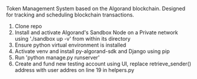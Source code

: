 Token Management System based on the Algorand blockchain.
Designed for tracking and scheduling blockchain transactions.

1. Clone repo
2. Install and activate Algorand's Sandbox Node on a Private network using './sandbox up -v' from within its directory
3. Ensure python virtual environment is installed
4. Activate venv and install py-algorand-sdk and Django using pip
5. Run 'python manage.py runserver'
6. Create and fund new testing account using UI, replace retrieve_sender() address with user addres on line 19 in helpers.py
